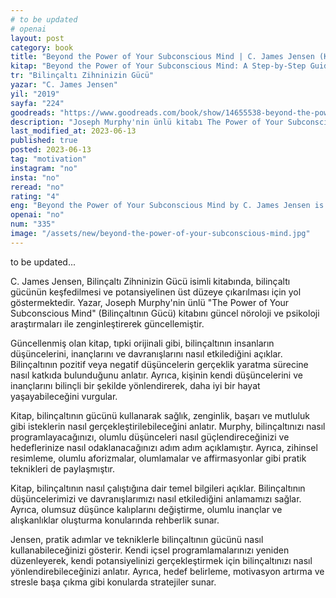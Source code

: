 ```yaml
---
# to be updated
# openai
layout: post
category: book
title: "Beyond the Power of Your Subconscious Mind | C. James Jensen (Kitap)"
kitap: "Beyond the Power of Your Subconscious Mind: A Step-by-Step Guide to Unlock Your Potential"
tr: "Bilinçaltı Zihninizin Gücü"
yazar: "C. James Jensen"
yil: "2019"
sayfa: "224"
goodreads: "https://www.goodreads.com/book/show/14655538-beyond-the-power-of-your-subconscious-mind"
description: "Joseph Murphy'nin ünlü kitabı The Power of Your Subconscious Mind'ın yeni araştırmalarla güncellenmiş hali olan ve C. James Jensen tarafından yazılan Beyond the Power of Your Subconscious Mind kitabı, bilinçaltının gücünü aşarak potansiyeli açığa çıkarmak için adım adım rehberlik ediyor."
last_modified_at: 2023-06-13
published: true
posted: 2023-06-13
tag: "motivation"
instagram: "no"
insta: "no"
reread: "no"
rating: "4"
eng: "Beyond the Power of Your Subconscious Mind by C. James Jensen is a transformative guide that helps you unlock your potential by harnessing the power of your subconscious mind. This book is the updated version of The Power of Your Subconscious Mind by Joseph Murphy."
openai: "no"
num: "335"
image: "/assets/new/beyond-the-power-of-your-subconscious-mind.jpg"
---
```


to be updated...

C. James Jensen, Bilinçaltı Zihninizin Gücü isimli kitabında, bilinçaltı gücünün keşfedilmesi ve potansiyelinen üst düzeye çıkarılması için yol göstermektedir. Yazar, Joseph Murphy'nin ünlü "The Power of Your Subconscious Mind" (Bilinçaltının Gücü) kitabını güncel nöroloji ve psikoloji araştırmaları ile zenginleştirerek güncellemiştir.

Güncellenmiş olan kitap, tıpki orijinali gibi, bilinçaltının insanların düşüncelerini, inançlarını ve davranışlarını nasıl etkilediğini açıklar. Bilinçaltının pozitif veya negatif düşüncelerin gerçeklik yaratma sürecine nasıl katkıda bulunduğunu anlatır. Ayrıca, kişinin kendi düşüncelerini ve inançlarını bilinçli bir şekilde yönlendirerek, daha iyi bir hayat yaşayabileceğini vurgular.

Kitap, bilinçaltının gücünü kullanarak sağlık, zenginlik, başarı ve mutluluk gibi isteklerin nasıl gerçekleştirilebileceğini anlatır. Murphy, bilinçaltınızı nasıl programlayacağınızı, olumlu düşünceleri nasıl güçlendireceğinizi ve hedeflerinize nasıl odaklanacağınızı adım adım açıklamıştır. Ayrıca, zihinsel resimleme, olumlu aforizmalar, olumlamalar ve affirmasyonlar gibi pratik teknikleri de paylaşmıştır.

Kitap, bilinçaltının nasıl çalıştığına dair temel bilgileri açıklar. Bilinçaltının düşüncelerimizi ve davranışlarımızı nasıl etkilediğini anlamamızı sağlar. Ayrıca, olumsuz düşünce kalıplarını değiştirme, olumlu inançlar ve alışkanlıklar oluşturma konularında rehberlik sunar.

Jensen, pratik adımlar ve tekniklerle bilinçaltının gücünü nasıl kullanabileceğinizi gösterir. Kendi içsel programlamalarınızı yeniden düzenleyerek, kendi potansiyelinizi gerçekleştirmek için bilinçaltınızı nasıl yönlendirebileceğinizi anlatır. Ayrıca, hedef belirleme, motivasyon artırma ve stresle başa çıkma gibi konularda stratejiler sunar.

